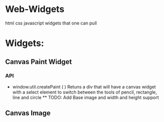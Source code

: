 Web-Widgets
===========

html css javascript widgets that one can pull

# Widgets:

## Canvas Paint Widget

### API

* window.util.createPaint ( )
Retuns a div that will have a canvas widget with a select element to switch between the tools of pencil, rectangle, line and circle
** TODO: Add Base image and width and height support


## Canvas Image

